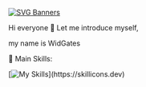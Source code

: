 [![SVG Banners](https://svg-banners.vercel.app/api?type=glitch&text1=Bot-Codes&width=800&height=200)](https://github.com/Akshay090/svg-banners)

Hi everyone 👋 Let me introduce myself, 

my name is WidGates

🥇 Main Skills:

[![My Skills](https://skillicons.dev/icons?i=cpp,c,androidstudio,visualstudio,)](https://skillicons.dev)

